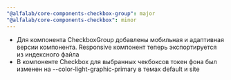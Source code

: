 ```yaml
---
"@alfalab/core-components-checkbox-group": major
"@alfalab/core-components-checkbox": minor
---
```


- Для компонента CheckboxGroup добавлены мобильная и адаптивная версии компонента. Responsive компонент теперь экспортируется из индексного файла
- В компоненте Checkbox для выбранных чекбоксов токен фона был изменен на --color-light-graphic-primary в темах default и site
